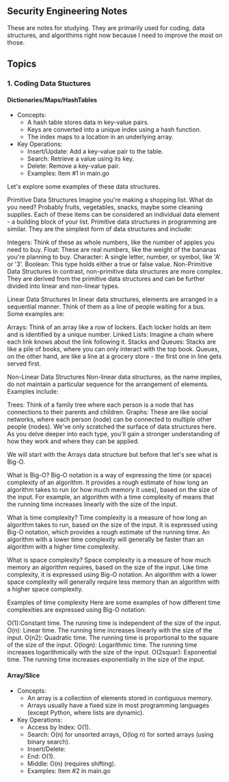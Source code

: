 ## Security Engineering Notes

These are notes for studying. They are primarily used for coding, data structures, and algorithims right now because I need to improve the most on those.

## Topics

### 1. Coding Data Stuctures
#### Dictionaries/Maps/HashTables
- Concepts:
    -  A hash table stores data in key-value pairs.
    -  Keys are converted into a unique index using a hash function.
    -  The index maps to a location in an underlying array.
- Key Operations:
    - Insert/Update: Add a key-value pair to the table.
    - Search: Retrieve a value using its key.
    - Delete: Remove a key-value pair.
    - Examples: Item #1 in main.go

Let's explore some examples of these data structures.

Primitive Data Structures
Imagine you're making a shopping list. What do you need? Probably fruits, vegetables, snacks, maybe some cleaning supplies. Each of these items can be considered an individual data element - a building block of your list. Primitive data structures in programming are similar. They are the simplest form of data structures and include:

Integers: Think of these as whole numbers, like the number of apples you need to buy.
Float: These are real numbers, like the weight of the bananas you're planning to buy.
Character: A single letter, number, or symbol, like 'A' or '3'.
Boolean: This type holds either a true or false value.
Non-Primitive Data Structures
In contrast, non-primitive data structures are more complex. They are derived from the primitive data structures and can be further divided into linear and non-linear types.

Linear Data Structures
In linear data structures, elements are arranged in a sequential manner. Think of them as a line of people waiting for a bus. Some examples are:

Arrays: Think of an array like a row of lockers. Each locker holds an item and is identified by a unique number.
Linked Lists: Imagine a chain where each link knows about the link following it.
Stacks and Queues: Stacks are like a pile of books, where you can only interact with the top book. Queues, on the other hand, are like a line at a grocery store - the first one in line gets served first.

Non-Linear Data Structures
Non-linear data structures, as the name implies, do not maintain a particular sequence for the arrangement of elements. Examples include:

Trees: Think of a family tree where each person is a node that has connections to their parents and children.
Graphs: These are like social networks, where each person (node) can be connected to multiple other people (nodes).
We've only scratched the surface of data structures here. As you delve deeper into each type, you'll gain a stronger understanding of how they work and where they can be applied.

We will start with the Arrays data structure but before that let's see what is Big-O.

What is Big-O?
Big-O notation is a way of expressing the time (or space) complexity of an algorithm. It provides a rough estimate of how long an algorithm takes to run (or how much memory it uses), based on the size of the input. For example, an algorithm with a time complexity of  means that the running time increases linearly with the size of the input.

What is time complexity?
Time complexity is a measure of how long an algorithm takes to run, based on the size of the input. It is expressed using Big-O notation, which provides a rough estimate of the running time. An algorithm with a lower time complexity will generally be faster than an algorithm with a higher time complexity.

What is space complexity?
Space complexity is a measure of how much memory an algorithm requires, based on the size of the input. Like time complexity, it is expressed using Big-O notation. An algorithm with a lower space complexity will generally require less memory than an algorithm with a higher space complexity.

Examples of time complexity
Here are some examples of how different time complexities are expressed using Big-O notation:

O(1):Constant time. The running time is independent of the size of the input.
O(n): Linear time. The running time increases linearly with the size of the input.
O(n2): Quadratic time. The running time is proportional to the square of the size of the input.
O(logn): Logarithmic time. The running time increases logarithmically with the size of the input.
O(2squar): Exponential time. The running time increases exponentially in the size of the input.





#### Array/Slice
- Concepts:
    - An array is a collection of elements stored in contiguous memory.
    - Arrays usually have a fixed size in most programming languages (except Python, where lists are dynamic).
- Key Operations:
    - Access by Index: O(1).
    - Search: O(n) for unsorted arrays, O(log n) for sorted arrays (using binary search).
    - Insert/Delete:
    - End: O(1).
    - Middle: O(n) (requires shifting).
    - Examples: Item #2 in main.go